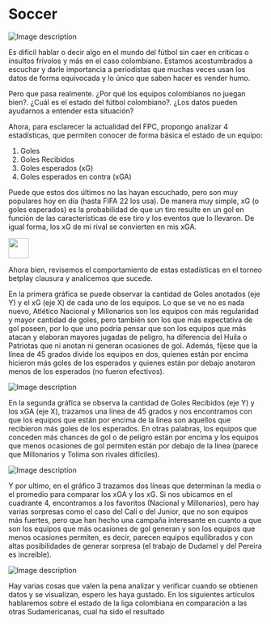 # Soccer

![Image description](https://dev-to-uploads.s3.amazonaws.com/uploads/articles/19pledsg4j9byhxpdsya.png)

Es difícil hablar o decir algo en el mundo del fútbol sin caer en críticas o insultos frívolos y más en el caso colombiano. Estamos acostumbrados a escuchar y darle importancia a periodistas que muchas veces usan los datos de forma equivocada y lo único que saben hacer es vender humo.

Pero que pasa realmente. ¿Por qué los equipos colombianos no juegan bien?. ¿Cuál es el estado del fútbol colombiano?. ¿Los datos pueden ayudarnos a entender esta situación?

Ahora, para esclarecer la actualidad del FPC, propongo analizar 4 estadísticas, que permiten conocer de forma básica el estado de un equipo:

1. Goles
2. Goles Recibidos
3. Goles esperados (xG)
4. Goles esperados en contra (xGA)

Puede que estos dos últimos no las hayan escuchado, pero son muy populares hoy en día (hasta FIFA 22 los usa).
De manera muy simple, xG (o goles esperados) es la probabilidad de que un tiro resulte en un gol en función de las características de ese tiro y los eventos que lo llevaron. De igual forma, los xG de mi rival se convierten en mis xGA.

<img src="https://media.giphy.com/media/8cyro9Vo2FNhZ5mucq/giphy.gif" width="40" height="40" />


Ahora bien, revisemos el comportamiento de estas estadísticas en el torneo betplay clausura y analicemos que sucede.

En la primera gráfica se puede observar la cantidad de Goles anotados (eje Y) y el xG (eje X) de cada uno de los equipos. Lo que se ve no es nada nuevo, Atlético Nacional y Millonarios son los equipos con más regularidad y mayor cantidad de goles, pero también son los que más expectativa de gol poseen, por lo que uno podría pensar que son los equipos que más atacan y elaboran mayores jugadas de peligro, ha diferencia del Huila o Patriotas que ni anotan ni generan ocasiones de gol. Además, fíjese que la línea de 45 grados divide los equipos en dos, quienes están por encima hicieron más goles de los esperados y quienes están por debajo anotaron menos de los esperados (no fueron efectivos).

![Image description](https://dev-to-uploads.s3.amazonaws.com/uploads/articles/gqsifi97w88dvqrez2dy.png)

En la segunda gráfica se observa la cantidad de Goles Recibidos (eje Y) y los xGA (eje X), trazamos una línea de 45 grados y nos encontramos con que los equipos que están por encima de la línea son aquellos que recibieron más goles de los esperados. En otras palabras, los equipos que conceden más chances de gol o de peligro están por encima y los equipos que menos ocasiones de gol permiten están por debajo de la línea (parece que Millonarios y Tolima son rivales difíciles).


![Image description](https://dev-to-uploads.s3.amazonaws.com/uploads/articles/1agsijnjsl202nyh3ra5.png)

Y por ultimo, en el gráfico 3 trazamos dos líneas que determinan la media o el promedio para comparar los xGA y los xG. Si nos ubicamos en el cuadrante 4, encontramos a los favoritos (Nacional y Millonarios), pero hay varias sorpresas como el caso del Cali o del Junior, que no son equipos más fuertes, pero que han hecho una campaña interesante en cuanto a que son los equipos que más ocasiones de gol generan y son los equipos que menos ocasiones permiten, es decir, parecen equipos equilibrados y con altas posibilidades de generar sorpresa (el trabajo de Dudamel y del Pereira es increíble).

![Image description](https://dev-to-uploads.s3.amazonaws.com/uploads/articles/5kgnu0pti7zc3mh9cgcf.png)

Hay varias cosas que valen la pena analizar y verificar cuando se obtienen datos y se visualizan, espero les haya gustado. En los siguientes artículos hablaremos sobre el estado de la liga colombiana en comparación a las otras Sudamericanas, cual ha sido el resultado
